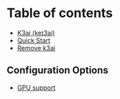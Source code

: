# Table of contents

* [K3ai \(keɪ3ai\)](README.md)
* [Quick Start](quick-start.md)
* [Remove k3ai](remove-k3ai.md)

## Configuration Options

* [GPU support](configuration-options/gpu-support.md)

